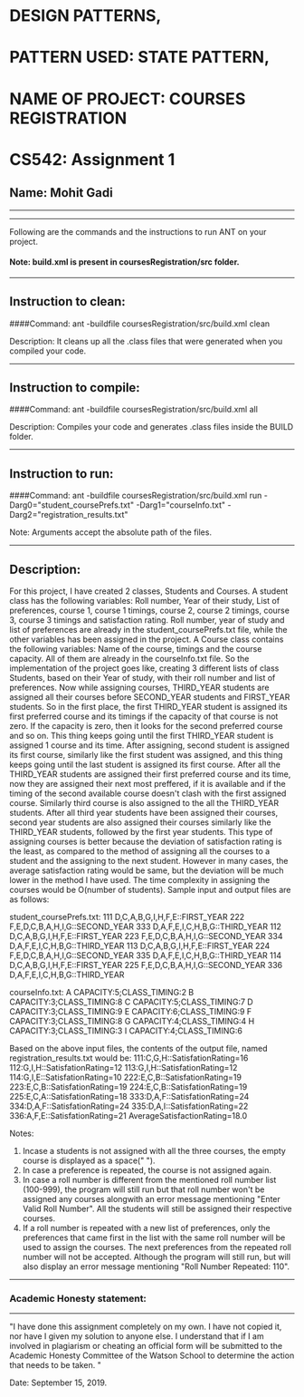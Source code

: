 # DESIGN PATTERNS, 
# PATTERN USED: STATE PATTERN, 
# NAME OF PROJECT: COURSES REGISTRATION
# CS542: Assignment 1
## Name: Mohit Gadi

-----------------------------------------------------------------------
-----------------------------------------------------------------------


Following are the commands and the instructions to run ANT on your project.
#### Note: build.xml is present in coursesRegistration/src folder.

-----------------------------------------------------------------------
## Instruction to clean:

####Command: ant -buildfile coursesRegistration/src/build.xml clean

Description: It cleans up all the .class files that were generated when you
compiled your code.

-----------------------------------------------------------------------
## Instruction to compile:

####Command: ant -buildfile coursesRegistration/src/build.xml all

Description: Compiles your code and generates .class files inside the BUILD folder.

-----------------------------------------------------------------------
## Instruction to run:

####Command: ant -buildfile coursesRegistration/src/build.xml run -Darg0="student_coursePrefs.txt" -Darg1="courseInfo.txt" -Darg2="registration_results.txt"

Note: Arguments accept the absolute path of the files.

-----------------------------------------------------------------------
## Description:
For this project, I have created 2 classes, Students and Courses.
A student class has the following variables:
Roll number, Year of their study, List of preferences, course 1, course 1 timings, course 2, course 2 timings, course 3,
course 3 timings and satisfaction rating. Roll number, year of study and list of preferences are already in the
student_coursePrefs.txt file, while the other variables has been assigned in the project. 
A Course class contains the following variables:
Name of the course, timings and the course capacity. All of them are already in the courseInfo.txt file.
So the implementation of the project goes like, creating 3 different lists of class Students, based on their Year of study,
with their roll number and list of preferences. Now while assigning courses, THIRD_YEAR students are assigned all their
courses before SECOND_YEAR students and FIRST_YEAR students. So in the first place, the first THIRD_YEAR student
is assigned its first preferred course and its timings if the capacity of that course is not zero. If the capacity is zero, then it
looks for the second preferred course and so on. This thing keeps going until the first THIRD_YEAR student is assigned 1
course and its time. After assigning, second student is assigned its first course, similarly like the first student was
assigned, and this thing keeps going until the last student is assigned its first course. After all the THIRD_YEAR students
are assigned their first preferred course and its time, now they are assigned their next most preffered, if it is available and
if the timing of the second available course doesn't clash with the first assigned course. Similarly third course is also
assigned to the all the THIRD_YEAR students. After all third year students have been assigned their courses, second year
students are also assigned their courses similarly like the THIRD_YEAR students, followed by the first year students. This
type of assigning courses is better because the deviation of satisfaction rating is the least, as compared to the method of
assigning all the courses to a student and the assigning to the next student. However in many cases, the average
satisfaction rating would be same, but the deviation will be much lower in the method I have used. 
The time complexity in assigning the courses would be O(number of students).
Sample input and output files are as follows:

student_coursePrefs.txt:
111 D,C,A,B,G,I,H,F,E::FIRST_YEAR
222 F,E,D,C,B,A,H,I,G::SECOND_YEAR
333 D,A,F,E,I,C,H,B,G::THIRD_YEAR
112 D,C,A,B,G,I,H,F,E::FIRST_YEAR
223 F,E,D,C,B,A,H,I,G::SECOND_YEAR
334 D,A,F,E,I,C,H,B,G::THIRD_YEAR
113 D,C,A,B,G,I,H,F,E::FIRST_YEAR
224 F,E,D,C,B,A,H,I,G::SECOND_YEAR
335 D,A,F,E,I,C,H,B,G::THIRD_YEAR
114 D,C,A,B,G,I,H,F,E::FIRST_YEAR
225 F,E,D,C,B,A,H,I,G::SECOND_YEAR
336 D,A,F,E,I,C,H,B,G::THIRD_YEAR

courseInfo.txt:
A CAPACITY:5;CLASS_TIMING:2
B CAPACITY:3;CLASS_TIMING:8
C CAPACITY:5;CLASS_TIMING:7
D CAPACITY:3;CLASS_TIMING:9
E CAPACITY:6;CLASS_TIMING:9
F CAPACITY:3;CLASS_TIMING:8
G CAPACITY:4;CLASS_TIMING:4
H CAPACITY:3;CLASS_TIMING:3
I CAPACITY:4;CLASS_TIMING:6

Based on the above input files, the contents of the output file, named registration_results.txt would be:
111:C,G,H::SatisfationRating=16
112:G,I,H::SatisfationRating=12
113:G,I,H::SatisfationRating=12
114:G,I,E::SatisfationRating=10
222:E,C,B::SatisfationRating=19
223:E,C,B::SatisfationRating=19
224:E,C,B::SatisfationRating=19
225:E,C,A::SatisfationRating=18
333:D,A,F::SatisfationRating=24
334:D,A,F::SatisfationRating=24
335:D,A,I::SatisfationRating=22
336:A,F,E::SatisfationRating=21
AverageSatisfactionRating=18.0

Notes:
1. Incase a students is not assigned with all the three courses, the empty course is displayed as a space(" ").
2. In case a preference is repeated, the course is not assigned again.
3. In case a roll number is different from the mentioned roll number list (100-999), the program will still run but 
    that roll number won't be assigned any courses alongwith an error message mentioning "Enter Valid Roll Number". 
    All the students will still be assigned their respective courses. 
4. If a roll number is repeated with a new list of preferences, only the preferences that came first in the list with the 
    same roll number will be used to assign the courses. The next preferences from the repeated roll number will not 
    be accepted. Although the program 
    will still run, but will also display an error message mentioning "Roll Number Repeated: 110".

-----------------------------------------------------------------------
### Academic Honesty statement:
-----------------------------------------------------------------------

"I have done this assignment completely on my own. I have not copied
it, nor have I given my solution to anyone else. I understand that if
I am involved in plagiarism or cheating an official form will be
submitted to the Academic Honesty Committee of the Watson School to
determine the action that needs to be taken. "

Date: September 15, 2019.


